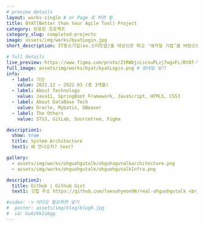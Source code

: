 ```yaml
---
# preview details
layout: works-single # or Page 로 하면 됨
title: BYAT[Better than Your Agile Tool] Project
category: 완료된 프로젝트
category_slug: completed-projects
image: assets/img/works/byatLogin.jpg  
short_description: IT중소기업(ex.스타트업)을 대상으로 하고 ‘애자일 기법’을 바탕으로 프로세스를 관리해주는 PMS 어플리케이션

# full details
live_preview: https://www.figma.com/proto/ZtRWbjcLscxuPLzj7wgxFL/BYAT-%ED%94%84%EB%A1%9C%ED%86%A0%ED%83%80%EC%9D%B4%ED%95%91?embed_host=notion&kind=proto&node-id=659-65401&page-id=0%3A1&scaling=min-zoom&show-proto-sidebar=1&starting-point-node-id=659%3A65401 # 뭘까 -> 미리 프리뷰 보여주는 것 같은데 
full_image: assets/img/works/byat/byatLogin.png # 썸네일 넣기
info:
  - label: 기간
    value: 2021.12 ~ 2022.03 (총 3개월)
  - label: About Technology
    value: Java11, SpringBoot Framework, JavaScript, HTML5, CSS3
  - label: About DataBase Tech
    value: Oracle, Mybatis, DBeaver
  - label: The Others
    value: STS3, GitLab, Sourcetree, Figma

description1:
  show: true
  title: System Architecture 
  text1: 왜 안나오지? text? 

gallery:
  - assets/img/works/ohguohgutalk/ohguhogutalkarchitecture.png
  - assets/img/works/ohguohgutalk/ohguohgutalkInfra.png

description2:
  title: Github | Github Gist
  text1: 깃헙 주소 https://github.com/leesohyeon96/real-ohguohgutalk <br/> 로그인 <br/> <script src="https://gist.github.com/leesohyeon96/359cf041e84d7a8b6a0e595b0cad4ee6.js"></script> <br/> 채팅 <script src="https://gist.github.com/leesohyeon96/dbd3052ad21d90de25c0ace5843b28f9.js"></script>

#video: -> 비디오 필요하면 넣기
#  poster: assets/img/blog/blog9.jpg
#  id: Gu6z6kIukgg
---
```


